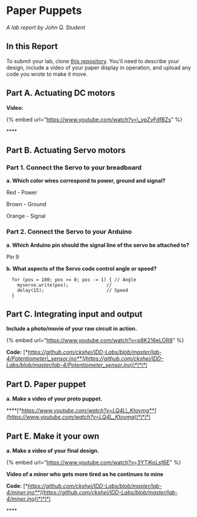 # Paper Puppets

_A lab report by John Q. Student_

## In this Report

To submit your lab, clone [this repository](https://github.com/FAR-Lab/IDD-Fa18-Lab4). You'll need to describe your design, include a video of your paper display in operation, and upload any code you wrote to make it move.

## Part A. Actuating DC motors

**Video:** 

{% embed url="https://www.youtube.com/watch?v=\_vpZyFdfBZs" %}

\*\*\*\*

## Part B. Actuating Servo motors

### Part 1. Connect the Servo to your breadboard

**a. Which color wires correspond to power, ground and signal?**

Red - Power

Brown - Ground

Orange - Signal

### Part 2. Connect the Servo to your Arduino

**a. Which Arduino pin should the signal line of the servo be attached to?**

Pin 9

**b. What aspects of the Servo code control angle or speed?**

```text
  for (pos = 180; pos >= 0; pos -= 1) { // Angle
    myservo.write(pos);              // 
    delay(15);                       // Speed
  }
```

## Part C. Integrating input and output

**Include a photo/movie of your raw circuit in action.**

{% embed url="https://www.youtube.com/watch?v=p8K216eLOR8" %}

**Code:** [**https://github.com/ckshei/IDD-Labs/blob/master/lab-4/Potentiometer\_sensor.ino**](https://github.com/ckshei/IDD-Labs/blob/master/lab-4/Potentiometer_sensor.ino)\*\*\*\*

## Part D. Paper puppet

**a. Make a video of your proto puppet.**

\*\*\*\*[**https://www.youtube.com/watch?v=LQ4L\_Ktovmg**](https://www.youtube.com/watch?v=LQ4L_Ktovmg)\*\*\*\*

## Part E. Make it your own

**a. Make a video of your final design.**

{% embed url="https://www.youtube.com/watch?v=3YTiKoLsf6E" %}

**Video of a miner who gets more tired as he continues to mine**

**Code:** [**https://github.com/ckshei/IDD-Labs/blob/master/lab-4/miner.ino**](https://github.com/ckshei/IDD-Labs/blob/master/lab-4/miner.ino)\*\*\*\*

\*\*\*\*

